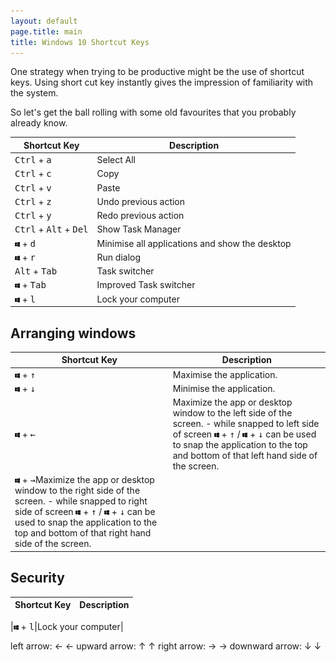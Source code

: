 ```yaml
---
layout: default
page.title: main
title: Windows 10 Shortcut Keys 
---
```


One strategy when trying to be productive might be the use of shortcut keys.  Using short cut key instantly gives the impression of familiarity with the system.

So let's get the ball rolling with some old favourites that you probably already know.


|Shortcut Key|Description|
|------------|-----------|
|<kbd>Ctrl</kbd> + <kbd>a</kbd>| Select All|
|<kbd>Ctrl</kbd> + <kbd>c</kbd>| Copy|
|<kbd>Ctrl</kbd> + <kbd>v</kbd>| Paste|
|<kbd>Ctrl</kbd> + <kbd>z</kbd>| Undo previous action|
|<kbd>Ctrl</kbd> + <kbd>y</kbd>| Redo  previous action|
|<kbd>Ctrl</kbd> + <kbd>Alt</kbd> + <kbd>Del</kbd>| Show Task Manager|
|<kbd><img src="https://raw.githubusercontent.com/computamike/skills/main/assets/images/WindowsLogo.svg" width="8px"></kbd> + <kbd>d</kbd>| Minimise all applications and show the desktop|
|<kbd><img src="https://raw.githubusercontent.com/computamike/skills/main/assets/images/WindowsLogo.svg" width="8px"></kbd> + <kbd>r</kbd>| Run dialog|
|<kbd>Alt</kbd> + <kbd>Tab</kbd>| Task switcher|
|<kbd><img src="https://raw.githubusercontent.com/computamike/skills/main/assets/images/WindowsLogo.svg" width="8px"></kbd> + <kbd>Tab</kbd>| Improved Task switcher|
|<kbd><img src="https://raw.githubusercontent.com/computamike/skills/main/assets/images/WindowsLogo.svg" width="8px"></kbd> + <kbd>l</kbd>|Lock your computer|

## Arranging windows

|Shortcut Key|Description|
|------------|-----------|
|<kbd><img src="https://raw.githubusercontent.com/computamike/skills/main/assets/images/WindowsLogo.svg" width="8px"></kbd> + <kbd>↑</kbd>|Maximise the application.|
|<kbd><img src="https://raw.githubusercontent.com/computamike/skills/main/assets/images/WindowsLogo.svg" width="8px"></kbd> + <kbd>↓</kbd>|Minimise the application.|
|<kbd><img src="https://raw.githubusercontent.com/computamike/skills/main/assets/images/WindowsLogo.svg" width="8px"></kbd> + <kbd>←</kbd>|Maximize the app or desktop window to the left side of the screen. - while snapped to left side of screen <kbd><img src="https://raw.githubusercontent.com/computamike/skills/main/assets/images/WindowsLogo.svg" width="8px"></kbd> + <kbd>↑</kbd> / <kbd><img src="https://raw.githubusercontent.com/computamike/skills/main/assets/images/WindowsLogo.svg" width="8px"></kbd> + <kbd>↓</kbd>  can be used to snap the application to the top and bottom of that left hand side of the screen.|
|<kbd><img src="https://raw.githubusercontent.com/computamike/skills/main/assets/images/WindowsLogo.svg" width="8px"></kbd> + <kbd>→</kbd>Maximize the app or desktop window to the right side of the screen. - while snapped to right side of screen <kbd><img src="https://raw.githubusercontent.com/computamike/skills/main/assets/images/WindowsLogo.svg" width="8px"></kbd> + <kbd>↑</kbd> / <kbd><img src="https://raw.githubusercontent.com/computamike/skills/main/assets/images/WindowsLogo.svg" width="8px"></kbd> + <kbd>↓</kbd>  can be used to snap the application to the top and bottom of that right hand side of the screen.|
 
## Security

|Shortcut Key|Description|
|------------|-----------|

|<kbd><img src="https://raw.githubusercontent.com/computamike/skills/main/assets/images/WindowsLogo.svg" width="8px"></kbd> + <kbd>l</kbd>|Lock your computer|

left arrow: ← &#8592;
upward arrow: ↑ &#8593;
right arrow: → &#8594;
downward arrow: ↓ &#8595;
